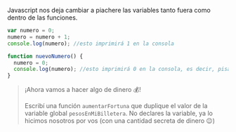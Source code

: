 Javascript nos deja cambiar a piachere las variables tanto fuera como dentro de las funciones.

```javascript
var numero = 0;
numero = numero + 1;
console.log(numero); //esto imprimirá 1 en la consola

function nuevoNumero() {
  numero = 0;
  console.log(numero); //esto imprimirá 0 en la consola, es decir, pisamos el valor de la variable número por 0.
}


```

> ¡Ahora vamos a hacer algo de dinero :moneybag:!
>
> Escribí una función `aumentarFortuna` que duplique el valor de la variable global `pesosEnMiBilletera`. No declares la variable, ya lo hicimos nosotros por vos (con una cantidad secreta de dinero :wink:)
